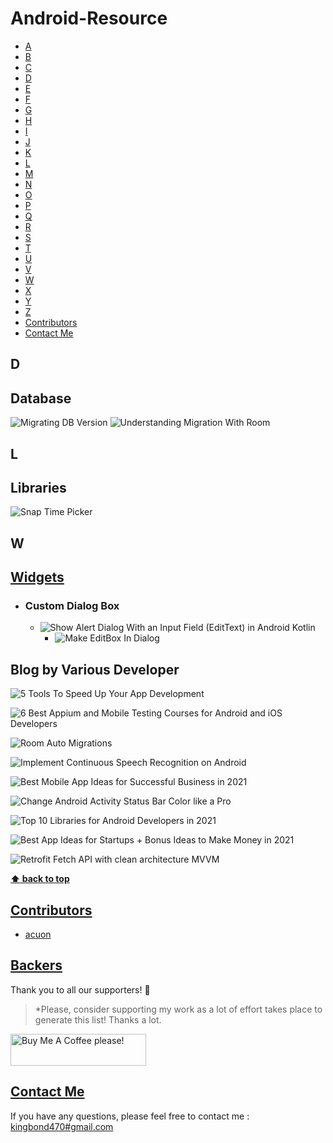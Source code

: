 # Android-Resource

* [A](#a)
* [B](#b)
* [C](#c)
* [D](#d)
* [E](#e)
* [F](#f)
* [G](#g)
* [H](#h)
* [I](#i)
* [J](#j)
* [K](#k)
* [L](#l)
* [M](#m)
* [N](#n)
* [O](#o)
* [P](#p)
* [Q](#q)
* [R](#r)
* [S](#s)
* [T](#t)
* [U](#u)
* [V](#v)
* [W](#w)
* [X](#x)
* [Y](#y)
* [Z](#z)
* [Contributors](#Contributors)
* [Contact Me](#ContactMe)

## D
## Database
![Migrating DB Version](https://developer.android.com/training/data-storage/room/migrating-db-versions)
![Understanding Migration With Room](https://medium.com/androiddevelopers/understanding-migrations-with-room-f01e04b07929)
## L
## Libraries
![Snap Time Picker](https://github.com/akexorcist/SnapTimePicker)

## W
## [Widgets](#Widgets)
- ### Custom Dialog Box
    - ![Show Alert Dialog With an Input Field (EditText) in Android Kotlin](https://handyopinion.com/show-alert-dialog-with-an-input-field-edittext-in-android-kotlin/)
      - ![Make EditBox In Dialog](https://stackoverflow.com/questions/18799216/how-to-make-a-edittext-box-in-a-dialog)
          
## Blog by Various Developer

![5 Tools To Speed Up Your App Development](https://medium.com/swlh/5-tools-to-speed-up-your-app-development-6979d0e49e34)

![6 Best Appium and Mobile Testing Courses for Android and iOS Developers](https://medium.com/javarevisited/6-best-appium-and-mobile-testing-courses-for-android-and-ios-developers-80f6cd51e375)

![Room Auto Migrations](https://medium.com/androiddevelopers/room-auto-migrations-d5370b0ca6eb)

![Implement Continuous Speech Recognition on Android](https://betterprogramming.pub/implement-continuous-speech-recognition-on-android-1dd2f4b562fd)

![Best Mobile App Ideas for Successful Business in 2021](https://javascript.plainenglish.io/best-mobile-app-ideas-for-successful-business-in-2021-710c7efccd93)

![Change Android Activity Status Bar Color like a Pro](https://muditsen.medium.com/change-android-activity-status-bar-color-like-a-pro-60639977cf1f)

![Top 10 Libraries for Android Developers in 2021](https://medium.datadriveninvestor.com/top-10-libraries-for-android-developers-in-2021-1e2e4c90ea5)

![Best App Ideas for Startups + Bonus Ideas to Make Money in 2021](https://javascript.plainenglish.io/45-best-app-ideas-for-startups-bonus-ideas-to-make-money-in-2021-5d200a59a6d0)

![Retrofit Fetch API with clean architecture MVVM](https://shivamk345.medium.com/retrofit-fetch-api-with-clean-architecture-mvvm-cc95a0f7f6f)


**[⬆ back to top](#Widgets)**

## [Contributors](#Contributors)

- [acuon](https://github.com/acuon)

## [Backers](#Backers)

Thank you to all our supporters! 🙏

> \*Please, consider supporting my work as a lot of effort takes place to generate this list! Thanks a lot.

<a href="https://www.buymeacoffee.com/kingbond470" target="_blank"><img src="https://cdn.buymeacoffee.com/buttons/default-orange.png" alt="Buy Me A Coffee please!" style="height: 51px !important;width: 217px !important;" ></a>

## [Contact Me](#ContactMe)

If you have any questions, please feel free to contact me : [kingbond470#gmail.com](mailto:kingbond470@gmail.com "Welcome to contact me") 
